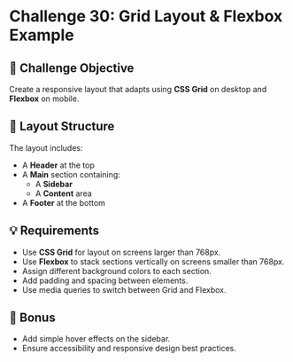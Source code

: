 # Challenge 30: Grid Layout & Flexbox Example

## 🎯 Challenge Objective

Create a responsive layout that adapts using **CSS Grid** on desktop and **Flexbox** on mobile.

## 🧱 Layout Structure

The layout includes:
- A **Header** at the top
- A **Main** section containing:
  - A **Sidebar**
  - A **Content** area
- A **Footer** at the bottom

## 💡 Requirements

- Use **CSS Grid** for layout on screens larger than 768px.
- Use **Flexbox** to stack sections vertically on screens smaller than 768px.
- Assign different background colors to each section.
- Add padding and spacing between elements.
- Use media queries to switch between Grid and Flexbox.

## 🌟 Bonus

- Add simple hover effects on the sidebar.
- Ensure accessibility and responsive design best practices.
